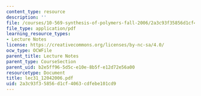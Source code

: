 ```yaml
---
content_type: resource
description: ''
file: /courses/10-569-synthesis-of-polymers-fall-2006/2a3c93f35856d1cf4063cdfebe101cd9_lec31_12042006.pdf
file_type: application/pdf
learning_resource_types:
- Lecture Notes
license: https://creativecommons.org/licenses/by-nc-sa/4.0/
ocw_type: OCWFile
parent_title: Lecture Notes
parent_type: CourseSection
parent_uid: b2e5ff96-5d5c-e10e-8b5f-e12d72e56a00
resourcetype: Document
title: lec31_12042006.pdf
uid: 2a3c93f3-5856-d1cf-4063-cdfebe101cd9
---
```


